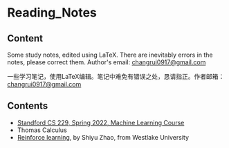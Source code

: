 # Reading_Notes
## Content
Some study notes, edited using LaTeX. There are inevitably errors in the notes, please correct them. Author's email: changrui0917@gmail.com

一些学习笔记，使用LaTeX编辑。笔记中难免有错误之处，恳请指正。作者邮箱：changrui0917@gmail.com

## Contents
- [Standford CS 229, Spring 2022, Machine Learning Course](https://www.youtube.com/watch?v=Bl4Feh_Mjvo&list=PLoROMvodv4rNyWOpJg_Yh4NSqI4Z4vOYy)
- Thomas Calculus
- [Reinforce learning](https://github.com/MathFoundationRL/Book-Mathematical-Foundation-of-Reinforcement-Learning), by Shiyu Zhao, from Westlake University
